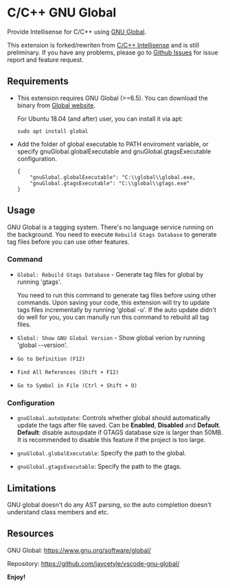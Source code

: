 # C/C++ GNU Global
Provide Intellisense for C/C++ using [GNU Global](https://www.gnu.org/software/global/).

This extension is forked/rewriten from [C/C++ Intellisense](https://marketplace.visualstudio.com/items?itemName=austin.code-gnu-global) and is still preliminary. If you have any problems, please go to [Github Issues](https://github.com/jaycetyle/vscode-gnu-global/issues/) for issue report and feature request.

## Requirements
* This extension requires GNU Global (>=6.5). You can download the binary from [Global website](https://www.gnu.org/software/global/download.html).

    For Ubuntu 18.04 (and after) user, you can install it via apt:
    ```
    sudo apt install global
    ```

* Add the folder of global executable to PATH enviroment variable, or specify gnuGlobal.globalExecutable and gnuGlobal.gtagsExecutable configuration.
    ```
    {
        "gnuGlobal.globalExecutable": "C:\\global\\global.exe,
        "gnuGlobal.gtagsExecutable": "C:\\global\\gtags.exe"
    }
    ```

## Usage
GNU Global is a tagging system. There's no language service running on the background. You need to execute `Rebuild Gtags Database` to generate tag files before you can use other features.

### Command
* `Global: Rebuild Gtags Database` - Generate tag files for global by running 'gtags'.

    You need to run this command to generate tag files before using other commands. Upon saving your code, this extension will try to update tags files incrementally by running 'global -u'. If the auto update didn't do well for you, you can manully run this command to rebuild all tag files.

* `Global: Show GNU Global Version` - Show global verion by running 'global --version'.

* `Go to Definition (F12)`
* `Find All References (Shift + F12)`
* `Go to Symbol in File (Ctrl + Shift + O)`

### Configuration

* `gnuGlobal.autoUpdate`: Controls whether global should automatically update the tags after file saved. Can be **Enabled**, **Disabled** and **Default**. **Default**: disable autoupdate if GTAGS database size is larger than 50MB. It is recommended to disable this feature if the project is too large.

* `gnuGlobal.globalExecutable`: Specify the path to the global.

* `gnuGlobal.gtagsExecutable`: Specify the path to the gtags.

## Limitations

GNU global doesn't do any AST parsing, so the auto completion doesn't understand class members and etc.

## Resources
GNU Global: https://www.gnu.org/software/global/

Repository: https://github.com/jaycetyle/vscode-gnu-global/

**Enjoy!**